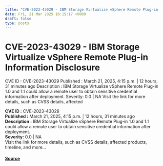 ```yaml
---
title: "CVE-2023-43029 - IBM Storage Virtualize vSphere Remote Plug-in Information Disclosure"
date: Fri, 21 Mar 2025 16:15:17 +0000
draft: false
type: posts
---
```

# CVE-2023-43029 - IBM Storage Virtualize vSphere Remote Plug-in Information Disclosure





 CVE ID : CVE-2023-43029 Published : March 21, 2025, 4:15 p.m. | 12 hours, 31 minutes ago Description : IBM Storage Virtualize vSphere Remote Plug-in 1.0 and 1.1 could allow a remote user to obtain sensitive credential information after deployment. Severity: 0.0 | NA Visit the link for more details, such as CVSS details, affected

**CVE ID :** CVE-2023-43029  
**Published :** March 21, 2025, 4:15 p.m. | 12 hours, 31 minutes ago  
**Description :** IBM Storage Virtualize vSphere Remote Plug-in 1.0 and 1.1 could allow a remote user to obtain sensitive credential information after deployment.  
**Severity:** 0.0 | NA  
Visit the link for more details, such as CVSS details, affected products, timeline, and more...

#### [Source](https://cvefeed.io/vuln/detail/CVE-2023-43029)

